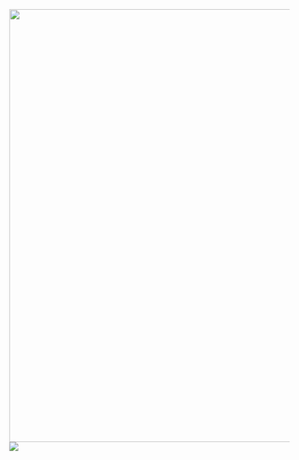 <img height="777em" src="https://gfycat.com/someacademiccooter"/>
<img src="https://tenor.com/bEF5Q.gifr"/>
